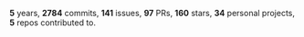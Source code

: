 **5** years, **2784** commits, **141** issues, **97** PRs, **160** stars, **34** personal projects, **5** repos contributed to.
